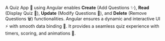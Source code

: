 A Quiz App 🧠 using Angular enables **Create** (Add Questions ✨), **Read** (Display Quiz 📖), **Update** (Modify Questions 🔄), and **Delete** (Remove Questions 🗑️) functionalities. Angular ensures a dynamic and interactive UI ⚡ with smooth data binding 🎨. It provides a seamless quiz experience with timers, scoring, and animations 🚀.
